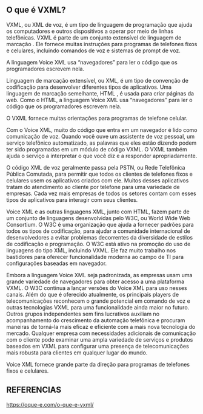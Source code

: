 ## O que é VXML?

VXML, ou XML de voz, é um tipo de linguagem de programação que ajuda os computadores e outros dispositivos a operar por meio de linhas telefônicas. VXML é parte de um conjunto extensível de linguagem de marcação . Ele fornece muitas instruções para programas de telefones fixos e celulares, incluindo comandos de voz e sistemas de prompt de voz.

A linguagem Voice XML usa “navegadores” para ler o código que os programadores escrevem nela.

Linguagem de marcação extensível, ou XML, é um tipo de convenção de codificação para desenvolver diferentes tipos de aplicativos. Uma linguagem de marcação semelhante, HTML , é usada para criar páginas da web. Como o HTML, a linguagem Voice XML usa “navegadores” para ler o código que os programadores escrevem nela.

O VXML fornece muitas orientações para programas de telefone celular.

Com o Voice XML, muito do código que entra em um navegador é lido como comunicação de voz. Quando você ouve um assistente de voz pessoal, um serviço telefônico automatizado, as palavras que eles estão dizendo podem ter sido programadas em um módulo de código VXML. O VXML também ajuda o serviço a interpretar o que você diz e a responder apropriadamente.

O código XML de voz geralmente passa pela PSTN, ou Rede Telefônica Pública Comutada, para permitir que todos os clientes de telefones fixos e celulares usem os aplicativos criados com ele. Muitos desses aplicativos tratam do atendimento ao cliente por telefone para uma variedade de empresas. Cada vez mais empresas de todos os setores contam com esses tipos de aplicativos para interagir com seus clientes.

Voice XML e as outras linguagens XML, junto com HTML, fazem parte de um conjunto de linguagens desenvolvidas pelo W3C, ou World Wide Web Consortium. O W3C é uma organização que ajuda a fornecer padrões para todos os tipos de codificação, para ajudar a comunidade internacional de desenvolvedores a evitar problemas decorrentes da diversidade de estilos de codificação e programação. O W3C está ativo na promoção do uso de linguagens do tipo XML, incluindo VXML. Ele faz muito trabalho nos bastidores para oferecer funcionalidade moderna ao campo de TI para configurações baseadas em navegador.

Embora a linguagem Voice XML seja padronizada, as empresas usam uma grande variedade de navegadores para obter acesso a uma plataforma VXML. O W3C continua a lançar versões do Voice XML para uso nesses canais. Além do que é oferecido atualmente, os principais players de telecomunicações reconhecem o grande potencial em comando de voz e outras tecnologias VXML para uma funcionalidade ainda maior no futuro. Outros grupos independentes sem fins lucrativos auxiliam no acompanhamento do crescimento da automação telefônica e procuram maneiras de torná-la mais eficaz e eficiente com a mais nova tecnologia do mercado. Qualquer empresa com necessidades adicionais de comunicação com o cliente pode examinar uma ampla variedade de serviços e produtos baseados em VXML para configurar uma presença de telecomunicações mais robusta para clientes em qualquer lugar do mundo.


 
Voice XML fornece grande parte da direção para programas de telefones fixos e celulares.

## REFERENCIAS

https://oque-e.com/o-que-e-vxml/